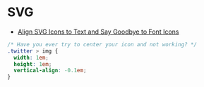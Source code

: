 # SVG

* [Align SVG Icons to Text and Say Goodbye to Font Icons](https://blog.prototypr.io/align-svg-icons-to-text-and-say-goodbye-to-font-icons-d44b3d7b26b4#.1yi4z5g19)

```css
/* Have you ever try to center your icon and not working? */
.twitter > img {
  width: 1em;
  height: 1em;
  vertical-align: -0.1em;
}
```